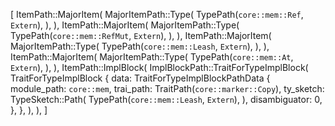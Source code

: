 [
    ItemPath::MajorItem(
        MajorItemPath::Type(
            TypePath(`core::mem::Ref`, `Extern`),
        ),
    ),
    ItemPath::MajorItem(
        MajorItemPath::Type(
            TypePath(`core::mem::RefMut`, `Extern`),
        ),
    ),
    ItemPath::MajorItem(
        MajorItemPath::Type(
            TypePath(`core::mem::Leash`, `Extern`),
        ),
    ),
    ItemPath::MajorItem(
        MajorItemPath::Type(
            TypePath(`core::mem::At`, `Extern`),
        ),
    ),
    ItemPath::ImplBlock(
        ImplBlockPath::TraitForTypeImplBlock(
            TraitForTypeImplBlock {
                data: TraitForTypeImplBlockPathData {
                    module_path: `core::mem`,
                    trai_path: TraitPath(`core::marker::Copy`),
                    ty_sketch: TypeSketch::Path(
                        TypePath(`core::mem::Leash`, `Extern`),
                    ),
                    disambiguator: 0,
                },
            },
        ),
    ),
]